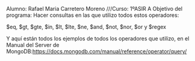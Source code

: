 Alumno: Rafael Maria Carretero Moreno
///Curso: 1ºASIR A
Objetivo del programa: Hacer consultas en las que utilizo todos estos operadores:

$eq, $gt, $gte, $in, $lt, $lte, $ne, $and, $not, $nor, $or y $regex

Y aquí están todos los ejemplos de todos los operadores que utilizo, en el Manual del Server de MongoDB:https://docs.mongodb.com/manual/reference/operator/query/
